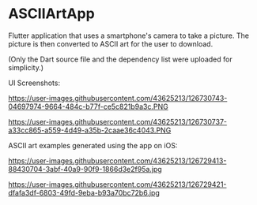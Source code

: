 # ASCIIArtApp
Flutter application that uses a smartphone's camera to take a picture.
The picture is then converted to ASCII art for the user to download.

(Only the Dart source file and the dependency list were uploaded for simplicity.)

UI Screenshots:

https://user-images.githubusercontent.com/43625213/126730743-04697974-9664-484c-b77f-ce5c821b9a3c.PNG

https://user-images.githubusercontent.com/43625213/126730737-a33cc865-a559-4d49-a35b-2caae36c4043.PNG

ASCII art examples generated using the app on iOS:

https://user-images.githubusercontent.com/43625213/126729413-88430704-3abf-40a9-90f9-1866d3e2f95a.jpg

https://user-images.githubusercontent.com/43625213/126729421-dfafa3df-6803-49fd-9eba-b93a70bc72b6.jpg
